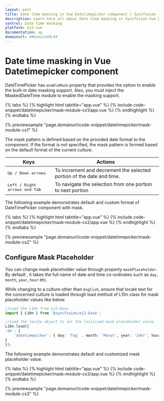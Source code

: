 ```yaml
---
layout: post
title: Date time masking in Vue Datetimepicker component | Syncfusion
description: Learn here all about Date time masking in Syncfusion Vue Datetimepicker component of Syncfusion Essential JS 2 and more.
control: Date time masking 
platform: ej2-vue
documentation: ug
domainurl: ##DomainURL##
---
```


# Date time masking in Vue Datetimepicker component

DateTimePicker has `enableMask` property that provides the option to enable the built-in date masking support. Also, you must inject the MaskedDateTime module to enable the masking support.

{% tabs %}
{% highlight html tabtitle="app.vue" %}
{% include code-snippet/datetimepicker/mask-module-cs1/app.vue %}
{% endhighlight %}
{% endtabs %}
        
{% previewsample "page.domainurl/code-snippet/datetimepicker/mask-module-cs1" %}

The mask pattern is defined based on the provided date format to the component. If the format is not specified, the mask pattern is formed based on the default format of the current culture.

| **Keys** | **Actions** |
| --- | --- |
| <kbd>Up / Down arrows</kbd> | To increment and decrement the selected portion of the date and time. |
| <kbd>Left / Right arrows and Tab</kbd> | To navigate the selection from one portion to next portion |

The following example demonstrates default and custom format of DateTimePicker component with mask.

{% tabs %}
{% highlight html tabtitle="app.vue" %}
{% include code-snippet/datetimepicker/mask-module-cs2/app.vue %}
{% endhighlight %}
{% endtabs %}
        
{% previewsample "page.domainurl/code-snippet/datetimepicker/mask-module-cs2" %}

## Configure Mask Placeholder

You can change mask placeholder value through property `maskPlaceholder`. By default , it takes the full name of date and time co-ordinates such as `day`, `month`, `year`, `hour` etc.

While changing to a culture other than `English`, ensure that locale text for the concerned culture is loaded through load method of L10n class for mask placeholder values like below.

```ts
//Load the L10n from ej2-base
import { L10n } from '@syncfusion/ej2-base';

//load the locale object to set the localized mask placeholder value
L10n.load({
'de': {
    'datetimepicker': { day: 'Tag' , month: 'Monat', year: 'Jahr', hour: 'Stunde' ,minute: 'Minute', second:'Sekunden' }
}
});

```

The following example demonstrates default and customized mask placeholder value.

{% tabs %}
{% highlight html tabtitle="app.vue" %}
{% include code-snippet/datetimepicker/mask-module-cs3/app.vue %}
{% endhighlight %}
{% endtabs %}
        
{% previewsample "page.domainurl/code-snippet/datetimepicker/mask-module-cs3" %}
